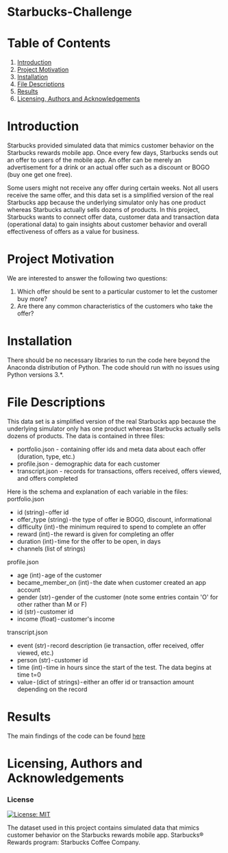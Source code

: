 # Starbucks-Challenge


# Table of Contents<a name="Table of Contents"></a>

1. [Introduction](#introduction)
2. [Project Motivation](#motivation)
4. [Installation](#installation)
5. [File Descriptions](#file)
6. [Results](#results)
7. [Licensing, Authors and Acknowledgements](#license)


# Introduction<a name="introduction"></a>
Starbucks provided simulated data that mimics customer behavior on the Starbucks rewards mobile app. Once every few days, Starbucks sends out an offer to users of the mobile app. An offer can be merely an advertisement for a drink or an actual offer such as a discount or BOGO (buy one get one free). 

Some users might not receive any offer during certain weeks. Not all users receive the same offer, and this data set is a simplified version of the real Starbucks app because the underlying simulator only has one product whereas Starbucks actually sells dozens of products.
In this project, Starbucks wants to connect offer data, customer data and transaction data (operational data) to gain insights about customer behavior and overall effectiveness of offers as a value for business.


# Project Motivation<a name=“motivation”></a>
We are interested to answer the following two questions:
1. Which offer should be sent to a particular customer to let the customer buy more?
2. Are there any common characteristics of the customers who take the offer?


# Installation<a name="installation"></a>
There should be no necessary libraries to run the code here beyond the Anaconda distribution of Python. The code should run with no issues using Python versions 3.*.

# File Descriptions<a name=“file”></a>
This data set is a simplified version of the real Starbucks app because the underlying simulator only has one product whereas Starbucks actually sells dozens of products.
The data is contained in three files:

* portfolio.json - containing offer ids and meta data about each offer (duration, type, etc.)
* profile.json - demographic data for each customer
* transcript.json - records for transactions, offers received, offers viewed, and offers completed

Here is the schema and explanation of each variable in the files:
portfolio.json

* id (string) - offer id
* offer_type (string) - the type of offer ie BOGO, discount, informational
* difficulty (int) - the minimum required to spend to complete an offer
* reward (int) - the reward is given for completing an offer
* duration (int) - time for the offer to be open, in days
* channels (list of strings)

profile.json
* age (int) - age of the customer
* became_member_on (int) - the date when customer created an app account
* gender (str) - gender of the customer (note some entries contain 'O' for other rather than M or F)
* id (str) - customer id
* income (float) - customer's income

transcript.json
* event (str) - record description (ie transaction, offer received, offer viewed, etc.)
* person (str) - customer id
* time (int) - time in hours since the start of the test. The data begins at time t=0
* value - (dict of strings) - either an offer id or transaction amount depending on the record


# Results<a name=“results”></a>
The main findings of the code can be found [here](https://medium.com/@kabir.isak/whom-should-starbucks-send-offerings-to-a-predictive-analysis-on-customer-behaviour-ce82fc87a8a0)

# Licensing, Authors and Acknowledgements<a name="license"></a>

<a name="license"></a>
### License
[![License: MIT](https://img.shields.io/badge/License-MIT-yellow.svg)](https://opensource.org/licenses/MIT)

The dataset used in this project contains simulated data that mimics customer behavior on the Starbucks rewards mobile app. Starbucks® Rewards program: Starbucks Coffee Company.
